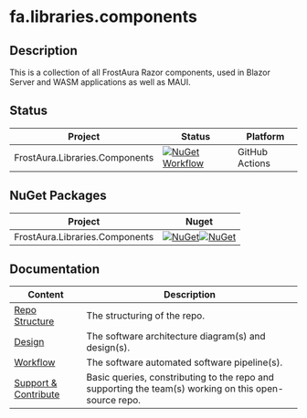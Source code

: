 # fa.libraries.components
## Description
This is a collection of all FrostAura Razor components, used in Blazor Server and WASM applications as well as MAUI.
## Status
| Project | Status | Platform
| --- | --- | --- |
| FrostAura.Libraries.Components | [![NuGet Workflow](https://github.com/faGH/fa.standard.components/actions/workflows/nuget_workflow.yml/badge.svg)](https://github.com/faGH/fa.standard.components/actions/workflows/nuget_workflow.yml) | GitHub Actions

## NuGet Packages
| Project | Nuget |
| --- | --- |
| FrostAura.Libraries.Components | [![NuGet](https://img.shields.io/nuget/v/FrostAura.Libraries.Components.svg?style=for-the-badge)](https://www.nuget.org/packages/FrostAura.Libraries.Components/)[![NuGet](https://img.shields.io/nuget/dt/FrostAura.Libraries.Components.svg?style=for-the-badge)](https://www.nuget.org/packages/FrostAura.Libraries.Components/) |

## Documentation
| Content | Description
| -- | -- |
| [Repo Structure](.docs/repo_structure.md) | The structuring of the repo.
| [Design](.docs/design.md) | The software architecture diagram(s) and design(s).
| [Workflow](.docs/workflow.md) | The software automated software pipeline(s).
| [Support & Contribute](.docs/support_contribute.md) | Basic queries, constributing to the repo and supporting the team(s) working on this open-source repo.